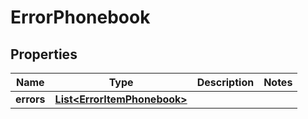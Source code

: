 
# ErrorPhonebook

## Properties
Name | Type | Description | Notes
------------ | ------------- | ------------- | -------------
**errors** | [**List&lt;ErrorItemPhonebook&gt;**](ErrorItemPhonebook.md) |  | 



